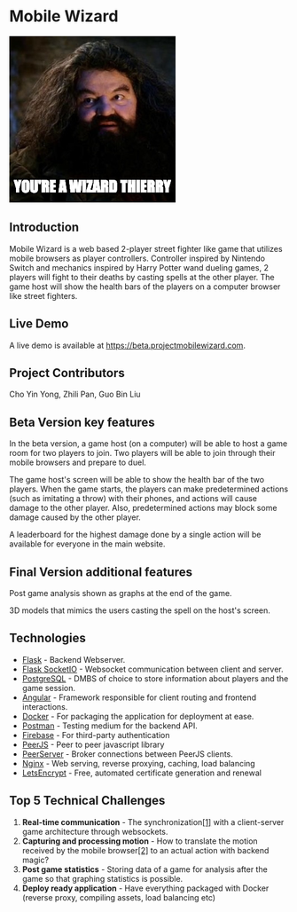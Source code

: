 # Mobile Wizard
![alt text][logo]

## Introduction
Mobile Wizard is a web based 2-player street fighter like game that utilizes mobile browsers as player controllers.
Controller inspired by Nintendo Switch and mechanics inspired by Harry Potter wand dueling games, 2 players will fight to their
deaths by casting spells at the other player. The game host will show the health bars of the players on a computer browser
like street fighters.

## Live Demo
A live demo is available at https://beta.projectmobilewizard.com.

## Project Contributors
Cho Yin Yong, Zhili Pan, Guo Bin Liu

## Beta Version key features
In the beta version, a game host (on a computer) will be able to host a game room for two players to join.
Two players will be able to join through their mobile browsers and prepare to duel.

The game host's screen will be able to show the health bar of the two players.
When the game starts, the players can make predetermined actions (such as imitating a throw) with their phones,
and actions will cause damage to the other player. Also, predetermined actions may block some damage caused by
the other player.

A leaderboard for the highest damage done by a single action will be available for everyone in the main website.

## Final Version additional features
Post game analysis shown as graphs at the end of the game.

3D models that mimics the users casting the spell on the host's screen.

## Technologies
- [Flask](http://flask.pocoo.org/) - Backend Webserver.
- [Flask SocketIO](https://flask-socketio.readthedocs.io/en/latest/) - Websocket communication between client and server.
- [PostgreSQL](https://www.postgresql.org/) - DMBS of choice to store information about players and the game session.
- [Angular](https://angular.io) - Framework responsible for client routing and frontend interactions.
- [Docker](https://docker.io) - For packaging the application for deployment at ease.
- [Postman](https://www.getpostman.com) - Testing medium for the backend API.
- [Firebase](https://firebase.google.com/) - For third-party authentication
- [PeerJS](https://peerjs.com/) - Peer to peer javascript library
- [PeerServer](https://github.com/peers/peerjs-server) - Broker connections between PeerJS clients.
- [Nginx](https://www.nginx.com/) - Web serving, reverse proxying, caching, load balancing 
- [LetsEncrypt](https://letsencrypt.org/) - Free, automated certificate generation and renewal


## Top 5 Technical Challenges
1. **Real-time communication** - The synchronization[[1]](http://www.gabrielgambetta.com/client-server-game-architecture.html) with a client-server game architecture through websockets.
2. **Capturing and processing motion** - How to translate the motion received by the mobile browser[[2]](http://www.albertosarullo.com/demos/accelerometer/) to an actual action with backend magic?
4. **Post game statistics** - Storing data of a game for analysis after the game so that graphing statistics is possible.
5. **Deploy ready application** - Have everything packaged with Docker (reverse proxy, compiling assets, load balancing etc)

[logo]: docs/you_a_wizard.png "You're a Wizard, Thierry."
